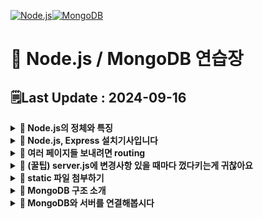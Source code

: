 [![Node.js](https://img.shields.io/badge/node.js-6DA55F?style=for-the-badge&logo=node.js&logoColor=white)![MongoDB](https://img.shields.io/badge/MongoDB-%234ea94b.svg?style=for-the-badge&logo=mongodb&logoColor=white)](https://github.com/MinSungJe/FrontEnd_Prac)
# 📝 Node.js / MongoDB 연습장
## 🗒️Last Update : 2024-09-16
<details>
<summary><b>🤔 Node.js의 정체와 특징</b></summary>

- ❗<b>Node.js: 컴퓨터 어디서든 JS를 실행시킬 수 있는 실행기 (= 멋진 용어로 JS 런타임)</b>
    - 크롬브라우저 내 자바스크립트 실행엔진인 V8을 똑떼어서 실행파일로 출시한 것
    - 따라서 JS로 코드에디터나 윈도우 프로그램을 만들 수 있게 됨 => 서버도 개발해보자!
- 특징: ❗<b>Non-blocking / 비동기 처리가 매우 쉬움</b>
    - 물론 스레드를 늘리거나 속도를 늘려도 해결가능하지만 데이터의 정확도가 떨어질 수 있음(동시에 같은 작업을 하려고 보니 누가 해버림)
- 단점: ❗<b>CPU를 많이 갈궈야하는 작업의 경우 싱글스레드라 성능이 좋지 않음</b>
    - 이미지 변환, 동영상 압축, 숫자계산 등에 처리가 좋지 않음
    - 따라서 ❗<b>비교적 가벼운 요청을 많이 처리해야하는 서비스에 많이 쓰임</b>
        - SNS, 게시판 등..
</details>

<details>
<summary><b>🤔 Node.js, Express 설치기사입니다</b></summary>

- 기본 셋팅
    - nodejs LTS 설치 (npm도 자동으로 같이 설치 됨)
- 프로젝트 생성
    1. 작업용 폴더 열기
    2. 해당 폴더에 server.js 생성
    3. 해당 폴더에 터미널을 열고 <code>npm init -y</code> 입력
        - package.json 파일을 생성해주는 명령어
        - 이제 npm으로 라이브러리 설치가 가능함
    4. 터미널에 <code>npm install express</code> 입력
        - ❗<b>Express: JS로 서버 만드는 라이브러리</b>
    5. server.js 파일 안에 서버코드 작성
        ```js
        // express 라이브러리 불러오는 코드
        const express = require('express')
        const app = express()

        // 해당 포트(8080)에 서버 띄워주셈
        app.listen(8080, () => {
            console.log('http://localhost:8080 에서 서버 실행중')
        })

        // 누군가 내 사이트 메인페이지 접속하면(get요청) 반갑다 글자 보내주셈
        app.get('/', (요청, 응답) => {
            응답.send('반갑다')
        }) 
        ```
    6. 터미널 열어서 작성한 server.js 실행(<code>node server.js</code>)
    7. 뚫어놓은 포트번호 이용해서 페이지 접속
- ❗<b>PORT란? 외부에서 내 컴퓨터로 접속할 수 있도록 뚫어놓는 구멍번호</b>
</details>

<details>
<summary><b>🤔 여러 페이지들 보내려면 routing</b></summary>

- ❗<b>라우팅: URL을 기반으로 각각 다른 페이지나 자료를 보내는 기법</b>
- Express에서 라우팅하는 방법은 아래와 같음
    ```js
    app.get('/URL들어가는곳', (요청, 응답)=>{
        응답.send('보내줄 웹페이지 내용')
    }) 
    ```
- 글 말고 HTML 파일 보내려면 <code>응답.sendFile()</code> 사용
- <code>__dirname</code>: 현재 <code>server.js</code>가 들어있는 폴더 위치를 나타냄
    ```js
    app.get('/URL들어가는곳', function(요청, 응답) {
        응답.sendFile(__dirname + '/index.html') // html 파일 주소를 넣음
    })
    ```
</details>

<details>
<summary><b>🤔 (꿀팁) server.js에 변경사항 있을 때마다 껐다키는게 귀찮아요</b></summary>

- ❗<b>nodemon 사용하면 해결가능!</b>
- 설치: <code>npm install -g nodemon</code>
- 사용
    1. 서버파일 실행시킬 때 node말고 <code>nodemon server.js</code>
    2. 그러면 소스코드를 변경 후 파일 저장하면 얘가 알아서 서버 재시작해줌
</details>

<details>
<summary><b>🤔 static 파일 첨부하기</b></summary>

- static 파일: css, js, 이미지파일 등 서비스 중 변경점이 별로 없는 파일
- 방법: <b>static 파일을 하나의 폴더(public)에 몰아넣고 서버에 그 폴더를 등록!</b>
    1. public 폴더를 만들어서 넣고싶은 static 파일 넣기
    2. 서버에 등록
        ```js
        (server.js)
        app.use(express.static(__dirname + '/public'));
        ```
    3. 이후 html 파일에서 사용 가능, 이때 경로는 등록한 폴더를 제외하고 사용
        ```html
        <!-- /public/main.css가 아니라 /main.css임 -->
        <link href="/main.css" rel="stylesheet">
        ```
- static 파일을 이용해 css, js로 html을 꾸미거나 이미지파일을 html에 보여줄 수 있음
</details>

<details>
<summary><b>🤔 MongoDB 구조 소개</b></summary>

- Database > Collection > Document 순
- <b>Database</b>: 프로젝트 이름
- <b>Collection</b>: Document들을 담는 폴더
- <b>Document</b>: 데이터 하나를 담는 문서, JS Object랑 똑같은 모습으로 저장함
</details>

<details>
<summary><b>🤔 MongoDB와 서버를 연결해봅시다</b></summary>

- 사용자가 DB에 직접 접근하게 하지 않고, 서버를 중간에 두는 게 일반적임
- 서버 - DB 통신하는 법
    1. MongoDB 라이브러리 설치
        ```cmd
        npm install mongodb@5
        ```
    2. server.js에 해당 코드 작성(mongoDB 라이브러리 사용법)
        ```js
        const { MongoClient } = require('mongodb')

        let db
        const url = 'mongodb사이트에 있던 님들의 DB 접속 URL'
        new MongoClient(url).connect().then((client)=>{
            console.log('DB연결성공')
            db = client.db('데이터베이스(콜렉션)이름')

            // 서버 띄우는 코드도 여기에 넣는게 좋음
            app.listen(8080, () => {
                console.log('http://localhost:8080 에서 서버 실행 중임')
            })
        }).catch((err)=>{
            console.log(err)
        })
        ```
    3. 내용 찾아서 넣기
- 데이터베이스에 Document 하나 작성하려면 <code>.insertOne()</code>
    ```js
    app.get('/news', (요청, 응답) => {
        db.collection('post').insertOne({title: '어쩌구'})
    })
    ```
</details>